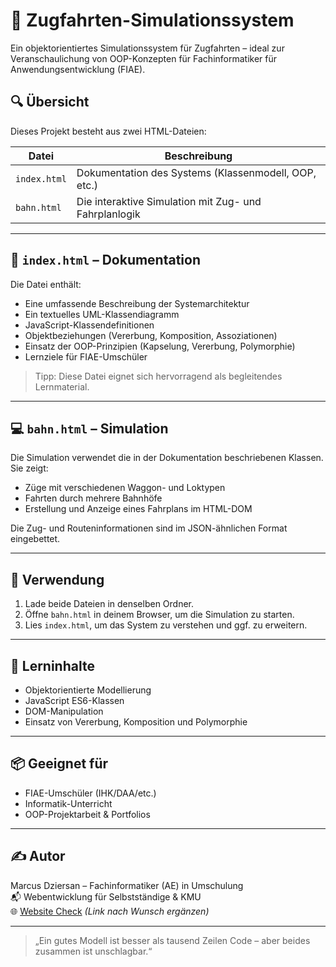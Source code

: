 # 🚆 Zugfahrten-Simulationssystem

Ein objektorientiertes Simulationssystem für Zugfahrten – ideal zur Veranschaulichung von OOP-Konzepten für Fachinformatiker für Anwendungsentwicklung (FIAE).

## 🔍 Übersicht

Dieses Projekt besteht aus zwei HTML-Dateien:

| Datei         | Beschreibung                                           |
|---------------|--------------------------------------------------------|
| `index.html`  | Dokumentation des Systems (Klassenmodell, OOP, etc.)  |
| `bahn.html`   | Die interaktive Simulation mit Zug- und Fahrplanlogik |

---

## 📄 `index.html` – Dokumentation

Die Datei enthält:

- Eine umfassende Beschreibung der Systemarchitektur
- Ein textuelles UML-Klassendiagramm
- JavaScript-Klassendefinitionen
- Objektbeziehungen (Vererbung, Komposition, Assoziationen)
- Einsatz der OOP-Prinzipien (Kapselung, Vererbung, Polymorphie)
- Lernziele für FIAE-Umschüler

> Tipp: Diese Datei eignet sich hervorragend als begleitendes Lernmaterial.

---

## 💻 `bahn.html` – Simulation

Die Simulation verwendet die in der Dokumentation beschriebenen Klassen. Sie zeigt:

- Züge mit verschiedenen Waggon- und Loktypen
- Fahrten durch mehrere Bahnhöfe
- Erstellung und Anzeige eines Fahrplans im HTML-DOM

Die Zug- und Routeninformationen sind im JSON-ähnlichen Format eingebettet.

---

## 📁 Verwendung

1. Lade beide Dateien in denselben Ordner.
2. Öffne `bahn.html` in deinem Browser, um die Simulation zu starten.
3. Lies `index.html`, um das System zu verstehen und ggf. zu erweitern.

---

## 🧠 Lerninhalte

- Objektorientierte Modellierung
- JavaScript ES6-Klassen
- DOM-Manipulation
- Einsatz von Vererbung, Komposition und Polymorphie

---

## 📦 Geeignet für

- FIAE-Umschüler (IHK/DAA/etc.)
- Informatik-Unterricht
- OOP-Projektarbeit & Portfolios

---

## ✍️ Autor

Marcus Dziersan – Fachinformatiker (AE) in Umschulung  
📬 Webentwicklung für Selbstständige & KMU  
🌐 [Website Check](#) *(Link nach Wunsch ergänzen)*

---

> „Ein gutes Modell ist besser als tausend Zeilen Code – aber beides zusammen ist unschlagbar.“

